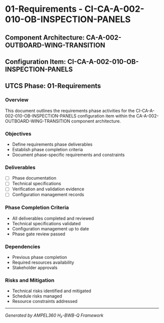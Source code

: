 # 01-Requirements - CI-CA-A-002-010-OB-INSPECTION-PANELS

## Component Architecture: CA-A-002-OUTBOARD-WING-TRANSITION
## Configuration Item: CI-CA-A-002-010-OB-INSPECTION-PANELS
## UTCS Phase: 01-Requirements

### Overview
This document outlines the requirements phase activities for the CI-CA-A-002-010-OB-INSPECTION-PANELS configuration item within the CA-A-002-OUTBOARD-WING-TRANSITION component architecture.

### Objectives
- Define requirements phase deliverables
- Establish phase completion criteria
- Document phase-specific requirements and constraints

### Deliverables
- [ ] Phase documentation
- [ ] Technical specifications
- [ ] Verification and validation evidence
- [ ] Configuration management records

### Phase Completion Criteria
- All deliverables completed and reviewed
- Technical specifications validated
- Configuration management up to date
- Phase gate review passed

### Dependencies
- Previous phase completion
- Required resources availability
- Stakeholder approvals

### Risks and Mitigation
- Technical risks identified and mitigated
- Schedule risks managed
- Resource constraints addressed

---
*Generated by AMPEL360 H₂-BWB-Q Framework*
